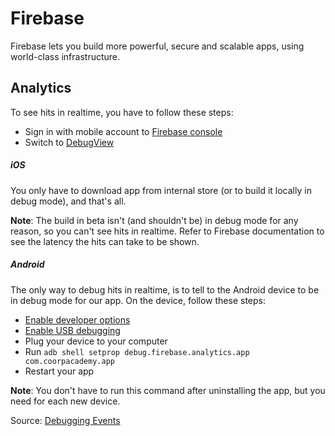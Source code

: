 # Firebase

Firebase lets you build more powerful, secure and scalable apps, using world-class infrastructure.

## Analytics

To see hits in realtime, you have to follow these steps:
- Sign in with mobile account to [Firebase console](https://console.firebase.google.com)
- Switch to [DebugView](https://console.firebase.google.com/u/0/project/mobile-app-dace3/analytics/app/android%3Acom.coorpacademy.app/debugview)

##### iOS

You only have to download app from internal store (or to build it locally in debug mode), and that's all.

**Note**: The build in beta isn't (and shouldn't be) in debug mode for any reason, so you can't see hits in realtime. Refer to Firebase documentation to see the latency the hits can take to be shown.

##### Android

The only way to debug hits in realtime, is to tell to the Android device to be in debug mode for our app.
On the device, follow these steps:
- [Enable developer options](https://developer.android.com/studio/debug/dev-options#enable)
- [Enable USB debugging](https://developer.android.com/studio/debug/dev-options#debugging)
- Plug your device to your computer
- Run `adb shell setprop debug.firebase.analytics.app com.coorpacademy.app`
- Restart your app

**Note**: You don't have to run this command after uninstalling the app, but you need for each new device.

Source: [Debugging Events](https://firebase.google.com/docs/analytics/debugview)
